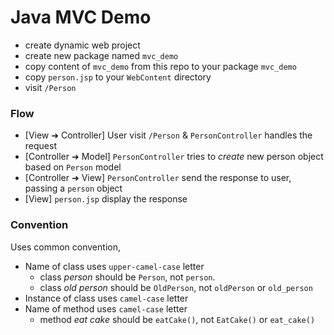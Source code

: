 # Java MVC Demo

- create dynamic web project
- create new package named `mvc_demo`
- copy content of `mvc_demo` from this repo to your package `mvc_demo`
- copy `person.jsp` to your `WebContent` directory
- visit `/Person`

### Flow
- [View ➜ Controller] User visit `/Person` & `PersonController` handles the request 
- [Controller ➜ Model] `PersonController` tries to *create* new person object based on `Person` model 
- [Controller ➜ View] `PersonController` send the response to user, passing a `person` object
- [View] `person.jsp` display the response

### Convention
Uses common convention,

- Name of class uses `upper-camel-case` letter
  - class *person* should be `Person`, not `person`.
  - class *old person* should be `OldPerson`, not `oldPerson` or `old_person`
- Instance of class uses `camel-case` letter
- Name of method uses `camel-case` letter
  - method *eat cake* should be `eatCake()`, not `EatCake()` or `eat_cake()`